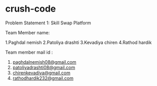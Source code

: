 # crush-code

Problem Statement 1: Skill Swap Platform

Team Member name:

1.Paghdal nemish
2.Patoliya drashti
3.Kevadiya chiren 
4.Rathod hardik

Team member mail id :

1. paghdalnemish08@gmail.com
2. patoliyadrashti08@gmail.com
3. chirenkevadiya@gmail.com
4. rathodhardik232@gmail.com
